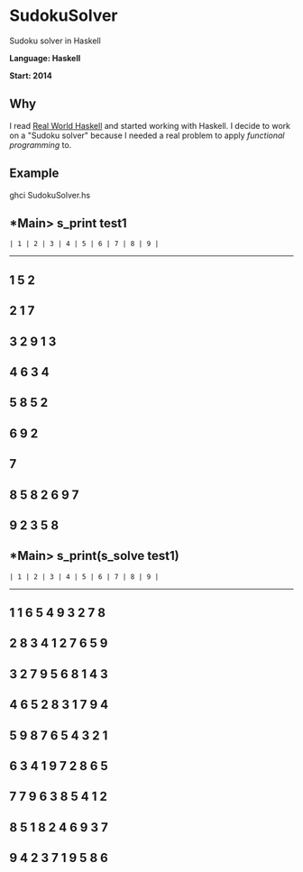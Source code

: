 # SudokuSolver
Sudoku solver in Haskell

**Language: Haskell**

**Start: 2014**

## Why
I read [Real World Haskell](https://en.wikipedia.org/wiki/Real_World_Haskell) and started working with Haskell. I decide to work on a "Sudoku solver" because I needed a real problem to apply _functional programming_ to.

## Example

ghci SudokuSolver.hs

*Main> s_print test1
-----------------------------------------
    | 1 | 2 | 3 | 4 | 5 | 6 | 7 | 8 | 9 |
-----------------------------------------
  1           5               2
-----------------------------------------
  2               1       7
-----------------------------------------
  3   2       9               1       3
-----------------------------------------
  4   6               3               4
-----------------------------------------
  5       8           5           2
-----------------------------------------
  6               9       2
-----------------------------------------
  7
-----------------------------------------
  8   5       8   2       6   9       7
-----------------------------------------
  9       2   3               5   8
-----------------------------------------




*Main> s_print(s_solve test1)
-----------------------------------------
    | 1 | 2 | 3 | 4 | 5 | 6 | 7 | 8 | 9 |
-----------------------------------------
  1   1   6   5   4   9   3   2   7   8
-----------------------------------------
  2   8   3   4   1   2   7   6   5   9
-----------------------------------------
  3   2   7   9   5   6   8   1   4   3
-----------------------------------------
  4   6   5   2   8   3   1   7   9   4
-----------------------------------------
  5   9   8   7   6   5   4   3   2   1
-----------------------------------------
  6   3   4   1   9   7   2   8   6   5
-----------------------------------------
  7   7   9   6   3   8   5   4   1   2
-----------------------------------------
  8   5   1   8   2   4   6   9   3   7
-----------------------------------------
  9   4   2   3   7   1   9   5   8   6
-----------------------------------------
